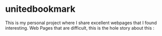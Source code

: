unitedbookmark
==============

This is my personal project where I share excellent webpages that I found interesting. Web Pages that are difficult, this is the hole story about this :


